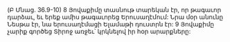 (Բ Մնաց. 36.9-10)
8 Յովաքիմը տասնութ տարեկան էր, որ թագաւոր դարձաւ, եւ երեք ամիս թագաւորեց Երուսաղէմում: Նրա մօր անունը Նեսթա էր, նա երուսաղէմացի Ելամաթի դուստրն էր: 9 Յովաքիմը չարիք գործեց Տիրոջ առջեւ՝ կրկնելով իր հօր արարքները:
